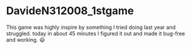 # DavideN312008_1stgame
This game was highly inspire by something I tried doing last year and struggled. today in about 45 minutes I figured it out and made it bug-free and working. 😃
